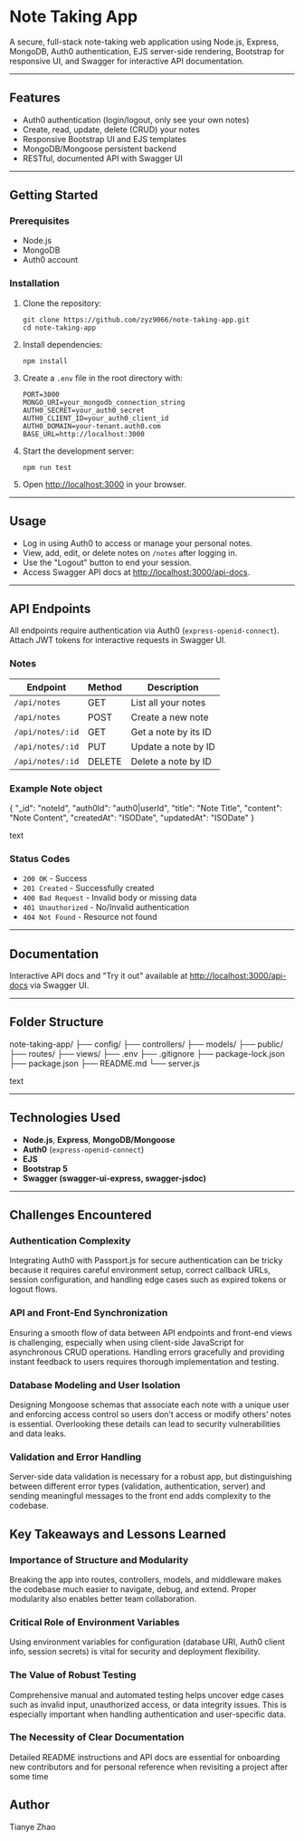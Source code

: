 # Note Taking App

A secure, full-stack note-taking web application using Node.js, Express, MongoDB, Auth0 authentication, EJS server-side rendering, Bootstrap for responsive UI, and Swagger for interactive API documentation.

---

## Features

- Auth0 authentication (login/logout, only see your own notes)
- Create, read, update, delete (CRUD) your notes
- Responsive Bootstrap UI and EJS templates
- MongoDB/Mongoose persistent backend
- RESTful, documented API with Swagger UI

---

## Getting Started

### Prerequisites

- Node.js
- MongoDB
- Auth0 account

### Installation

1. Clone the repository:

   ```
   git clone https://github.com/zyz9066/note-taking-app.git
   cd note-taking-app
   ```

2. Install dependencies:

   ```
   npm install
   ```

3. Create a `.env` file in the root directory with:

   ```
   PORT=3000
   MONGO_URI=your_mongodb_connection_string
   AUTH0_SECRET=your_auth0_secret
   AUTH0_CLIENT_ID=your_auth0_client_id
   AUTH0_DOMAIN=your-tenant.auth0.com
   BASE_URL=http://localhost:3000
   ```

4. Start the development server:

   ```
   npm run test
   ```

5. Open [http://localhost:3000](http://localhost:3000) in your browser.

---

## Usage

- Log in using Auth0 to access or manage your personal notes.
- View, add, edit, or delete notes on `/notes` after logging in.
- Use the "Logout" button to end your session.
- Access Swagger API docs at [http://localhost:3000/api-docs](http://localhost:3000/api-docs).

---

## API Endpoints

All endpoints require authentication via Auth0 (`express-openid-connect`). Attach JWT tokens for interactive requests in Swagger UI.

### Notes

| Endpoint         | Method | Description          |
| ---------------- | ------ | -------------------- |
| `/api/notes`     | GET    | List all your notes  |
| `/api/notes`     | POST   | Create a new note    |
| `/api/notes/:id` | GET    | Get a note by its ID |
| `/api/notes/:id` | PUT    | Update a note by ID  |
| `/api/notes/:id` | DELETE | Delete a note by ID  |

### Example Note object

{
"\_id": "noteId",
"auth0Id": "auth0|userId",
"title": "Note Title",
"content": "Note Content",
"createdAt": "ISODate",
"updatedAt": "ISODate"
}

text

### Status Codes

- `200 OK` - Success
- `201 Created` - Successfully created
- `400 Bad Request` - Invalid body or missing data
- `401 Unauthorized` - No/Invalid authentication
- `404 Not Found` - Resource not found

---

## Documentation

Interactive API docs and "Try it out" available at [http://localhost:3000/api-docs](http://localhost:3000/api-docs) via Swagger UI.

---

## Folder Structure

note-taking-app/
├── config/
├── controllers/
├── models/
├── public/
├── routes/
├── views/
├── .env
├── .gitignore
├── package-lock.json
├── package.json
├── README.md
└── server.js

text

---

## Technologies Used

- **Node.js**, **Express**, **MongoDB/Mongoose**
- **Auth0** (`express-openid-connect`)
- **EJS**
- **Bootstrap 5**
- **Swagger (swagger-ui-express, swagger-jsdoc)**

---

## Challenges Encountered

### Authentication Complexity

Integrating Auth0 with Passport.js for secure authentication can be tricky because it requires careful environment setup, correct callback URLs, session configuration, and handling edge cases such as expired tokens or logout flows.

### API and Front-End Synchronization

Ensuring a smooth flow of data between API endpoints and front-end views is challenging, especially when using client-side JavaScript for asynchronous CRUD operations. Handling errors gracefully and providing instant feedback to users requires thorough implementation and testing.

### Database Modeling and User Isolation

Designing Mongoose schemas that associate each note with a unique user and enforcing access control so users don’t access or modify others’ notes is essential. Overlooking these details can lead to security vulnerabilities and data leaks.

### Validation and Error Handling

Server-side data validation is necessary for a robust app, but distinguishing between different error types (validation, authentication, server) and sending meaningful messages to the front end adds complexity to the codebase.

## Key Takeaways and Lessons Learned

### Importance of Structure and Modularity

Breaking the app into routes, controllers, models, and middleware makes the codebase much easier to navigate, debug, and extend. Proper modularity also enables better team collaboration.

### Critical Role of Environment Variables

Using environment variables for configuration (database URI, Auth0 client info, session secrets) is vital for security and deployment flexibility.

### The Value of Robust Testing

Comprehensive manual and automated testing helps uncover edge cases such as invalid input, unauthorized access, or data integrity issues. This is especially important when handling authentication and user-specific data.

### The Necessity of Clear Documentation

Detailed README instructions and API docs are essential for onboarding new contributors and for personal reference when revisiting a project after some time

## Author

Tianye Zhao
